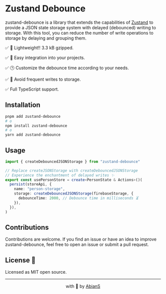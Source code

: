 # Zustand Debounce

zustand-debounce is a library that extends the capabilities of [Zustand](https://github.com/pmndrs/zustand) to provide a JSON state storage system with delayed (debounced) writing to storage. With this tool, you can reduce the number of write operations to storage by delaying and grouping them.

✅ 🐙 Lightweight!! 3.3 kB gzipped.

✅ 🚀 Easy integration into your projects.

✅ 🕒 Customize the debounce time according to your needs.

✅ 🔄 Avoid frequent writes to storage.

✅ Full TypeScript support.

## Installation

```bash
pnpm add zustand-debounce
# o
npm install zustand-debounce
# o
yarn add zustand-debounce
```

## Usage

```ts
import { createDebouncedJSONStorage } from "zustand-debounce"

// Replace createJSONStorage with createDebouncedJSONStorage
// Experience the enchantment of delayed writes ✨
export const usePersonStore = create<PersonState & Actions>()(
  persist(storeApi, {
    name: "person-storage",
    storage: createDebouncedJSONStorage(firebaseStorage, {
      debounceTime: 2000, // Debounce time in milliseconds ⏳
    }),
  }),
)
```

## Contributions

Contributions are welcome. If you find an issue or have an idea to improve zustand-debounce, feel free to open an issue or submit a pull request.

## License 📜

Licensed as MIT open source.

<hr />

<p align="center" style="text-align:center">with 💖 by <a href="https://github.com/AbianS" target="_blank">AbianS</a></p>